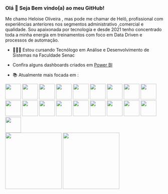 ### Olá 👋 Seja Bem vindo(a) ao meu GitHub!

Me chamo Heloise Oliveira , mas pode me chamar de Helô, profissional com experiências anteriores nos segmentos administrativo ,comercial e qualidade. Sou apaixonada por tecnologia e desde 2021 tenho concentrado toda a minha energia em treinamentos com foco em Data Driven e processos de automação.

- 👩🏻‍💻 Estou cursando Tecnólogo em Análise e Desenvolvimento de Sistemas na Faculdade Senac

- Confira alguns dashboards criados em [Power BI](https://github.com/HeloiseOliveira/dashboards-powerbi)

  
- 📚 Atualmente mais focada em :

<div style="display: inline">
<img width='50' height='50' src="https://cdn.jsdelivr.net/gh/devicons/devicon/icons/html5/html5-original.svg" />
<img width='50' height='50' src="https://cdn.jsdelivr.net/gh/devicons/devicon/icons/javascript/javascript-original.svg" />
<img width='50' height='50' src="https://cdn.jsdelivr.net/gh/devicons/devicon/icons/nodejs/nodejs-original.svg" />
<img width='50' height='50' src="https://cdn.jsdelivr.net/gh/devicons/devicon/icons/java/java-original.svg" />
<img width='50' height='50' src="https://cdn.jsdelivr.net/gh/devicons/devicon/icons/vscode/vscode-original.svg" />
<img width='50' height='50' src="https://cdn.jsdelivr.net/gh/devicons/devicon/icons/microsoftsqlserver/microsoftsqlserver-plain.svg" />
<img width='50' height='50' src="https://cdn.jsdelivr.net/gh/devicons/devicon/icons/azure/azure-original.svg" />
<img width='50' height='50' src="https://cdn.jsdelivr.net/gh/devicons/devicon/icons/apache/apache-original.svg" />
<img width='50' height='50' src="https://cdn.jsdelivr.net/gh/devicons/devicon/icons/figma/figma-original.svg" />
<img width='50' height='50' src="https://cdn.jsdelivr.net/gh/devicons/devicon/icons/cucumber/cucumber-plain.svg" />
<img width='50' height='50' src="https://cdn.jsdelivr.net/gh/devicons/devicon/icons/intellij/intellij-original.svg" />
<img width='50' height='50' src="https://cdn.jsdelivr.net/gh/devicons/devicon/icons/selenium/selenium-original.svg" />
<img width='50' height='50' src="https://cdn.jsdelivr.net/gh/devicons/devicon/icons/git/git-plain-wordmark.svg" />
<img width='50' height='50' src="https://cdn.jsdelivr.net/gh/devicons/devicon/icons/gradle/gradle-plain-wordmark.svg" />
<img width='50' height='50' src="https://cdn.jsdelivr.net/gh/devicons/devicon/icons/jira/jira-original-wordmark.svg" />
<img width='50' height='50' src="https://cdn.jsdelivr.net/gh/devicons/devicon/icons/kotlin/kotlin-plain-wordmark.svg" />
<img width='50' height='50' src="https://cdn.jsdelivr.net/gh/devicons/devicon/icons/nuget/nuget-original.svg" />
<img width='50' height='50' src="https://cdn.jsdelivr.net/gh/devicons/devicon/icons/trello/trello-plain-wordmark.svg" />
<img width='50' height='50' src="https://cdn.jsdelivr.net/gh/devicons/devicon/icons/anaconda/anaconda-original-wordmark.svg" />

          
          
          
          
          
          
          

          

          

         
</div>






<div>
  <img height="180em" src="https://github-readme-stats.vercel.app/api?username=HeloiseOliveira&theme=tokyonight&show_icons=true"/>
  <img height="180em" src="https://github-readme-stats.vercel.app/api/top-langs/?username=HeloiseOliveira&layout=compact&langs_count=10&theme=dracula"/)](https://github.com/HeloiseOliveira/github-readme-stats"/>

</div>




          
          
          
          
          
          
          
          
          
          
